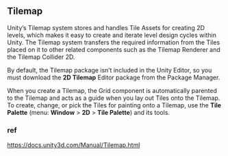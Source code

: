 ## Tilemap
Unity’s Tilemap system stores and handles Tile Assets for creating 2D levels, which makes it easy to create and iterate level design cycles within Unity. The Tilemap system transfers the required information from the Tiles placed on it to other related components such as the Tilemap Renderer and the Tilemap Collider 2D.

By default, the Tilemap package isn’t included in the Unity Editor, so you must download the **2D Tilemap** Editor package from the Package Manager.

When you create a Tilemap, the Grid component is automatically parented to the Tilemap and acts as a guide when you lay out Tiles onto the Tilemap. To create, change, or pick the Tiles for painting onto a Tilemap, use the **Tile Palette** (menu: **Window** > **2D** > **Tile Palette**) and its tools.


### ref
https://docs.unity3d.com/Manual/Tilemap.html
